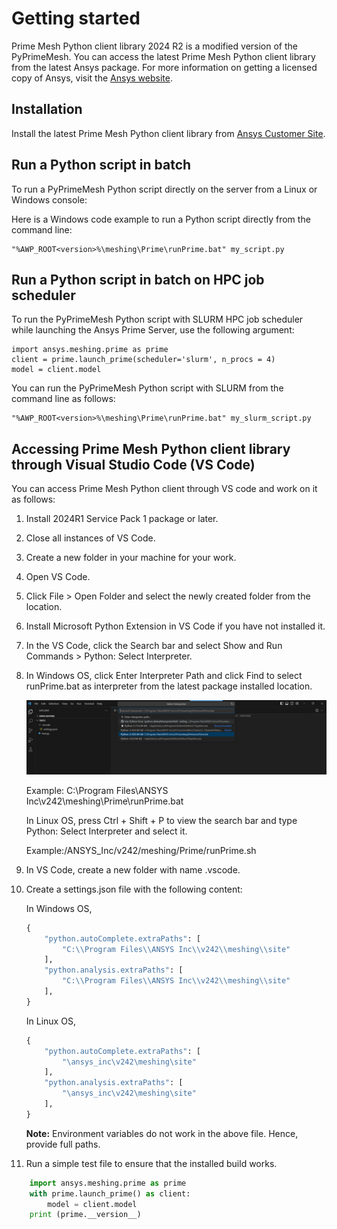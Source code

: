 # Getting started

Prime Mesh Python client library 2024 R2 is a modified version of the PyPrimeMesh. You can access the latest Prime Mesh Python client library from  the latest Ansys package.
For more information on getting a licensed copy of Ansys, visit the [Ansys website](https://www.ansys.com/).


## Installation

Install the latest Prime Mesh Python client library from [Ansys Customer Site](https://support.ansys.com/Home/HomePage).



## Run a Python script in batch

To run a PyPrimeMesh Python script directly on the server from a Linux or Windows console:
 
Here is a Windows code example to run a Python script directly from the command line:
 
```shell-session
"%AWP_ROOT<version>%\meshing\Prime\runPrime.bat" my_script.py
```

##  Run a Python script in batch on HPC job scheduler

To run the PyPrimeMesh Python script with SLURM HPC job scheduler while launching the Ansys Prime Server,
use the following argument:

```shell-session
import ansys.meshing.prime as prime
client = prime.launch_prime(scheduler='slurm', n_procs = 4)
model = client.model

```

You can run the PyPrimeMesh Python script with SLURM from the command line as follows:

```shell-session
"%AWP_ROOT<version>%\meshing\Prime\runPrime.bat" my_slurm_script.py
```


## Accessing Prime Mesh Python client library through Visual Studio Code (VS Code)

You can access Prime Mesh Python client through VS code and work on it as follows:
 

1. Install 2024R1 Service Pack 1 package or later.

2. Close all instances of VS Code. 

3. Create a new folder in your machine for your work. 

4. Open VS Code. 

5. Click File > Open Folder and select the newly created folder from the location. 

6. Install Microsoft Python Extension in VS Code if you have not installed it. 

7. In the VS Code, click the Search bar and select Show and Run Commands > Python: Select 
   Interpreter. 

8. In Windows OS, click Enter Interpreter Path and click Find to select runPrime.bat as 
   interpreter from the latest package installed location. 

    ![windowspath](../images/windowspath.png)

   Example: C:\Program Files\ANSYS Inc\v242\meshing\Prime\runPrime.bat 

   In Linux OS, press Ctrl + Shift + P to view the search bar and type Python: Select 
   Interpreter and select it.
     
    Example:/ANSYS_Inc/v242/meshing/Prime/runPrime.sh

9. In VS Code, create a new folder with name .vscode. 
 
10. Create a settings.json file with the following content: 
    
    In Windows OS,

    ```python
    {
        "python.autoComplete.extraPaths": [
            "C:\\Program Files\\ANSYS Inc\\v242\\meshing\\site"
        ],
        "python.analysis.extraPaths": [
            "C:\\Program Files\\ANSYS Inc\\v242\\meshing\\site"
        ],
    }
    ```

    In Linux OS,

    ```python
    {
        "python.autoComplete.extraPaths": [
            "\ansys_inc\v242\meshing\site"
        ],
        "python.analysis.extraPaths": [
            "\ansys_inc\v242\meshing\site"
        ],
    }
    ```

    **Note:** Environment variables do not work in the above file. Hence, provide full paths. 

11. Run a simple test file to ensure that the installed build works. 

```python
    import ansys.meshing.prime as prime
    with prime.launch_prime() as client:
        model = client.model
    print (prime.__version__)
```
